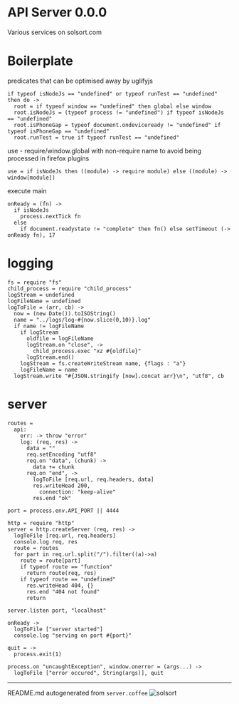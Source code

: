 # API Server 0.0.0

Various services on solsort.com

# Boilerplate
predicates that can be optimised away by uglifyjs

    if typeof isNodeJs == "undefined" or typeof runTest == "undefined" then do ->
      root = if typeof window == "undefined" then global else window
      root.isNodeJs = (typeof process != "undefined") if typeof isNodeJs == "undefined"
      root.isPhoneGap = typeof document.ondeviceready != "undefined" if typeof isPhoneGap == "undefined"
      root.runTest = true if typeof runTest == "undefined"

use - require/window.global with non-require name to avoid being processed in firefox plugins

    use = if isNodeJs then ((module) -> require module) else ((module) -> window[module]) 

execute main

    onReady = (fn) ->
      if isNodeJs
        process.nextTick fn
      else
        if document.readystate != "complete" then fn() else setTimeout (-> onReady fn), 17 

# logging

    fs = require "fs"
    child_process = require "child_process"
    logStream = undefined
    logFileName = undefined
    logToFile = (arr, cb) ->
      now = (new Date()).toISOString()
      name = "../logs/log-#{now.slice(0,10)}.log"
      if name != logFileName
        if logStream
          oldfile = logFileName
          logStream.on "close", ->
            child_process.exec "xz #{oldfile}"
          logStream.end()
        logStream = fs.createWriteStream name, {flags : "a"}
        logFileName = name
      logStream.write "#{JSON.stringify [now].concat arr}\n", "utf8", cb
    
    

# server

    
    routes =
      api:
        err: -> throw "error"
        log: (req, res) ->
          data = ""
          req.setEncoding "utf8"
          req.on "data", (chunk) ->
            data += chunk
          req.on "end", ->
            logToFile [req.url, req.headers, data]
            res.writeHead 200,
              connection: "keep-alive"
            res.end "ok"
    
    port = process.env.API_PORT || 4444
    
    http = require "http"
    server = http.createServer (req, res) ->
      logToFile [req.url, req.headers]
      console.log req, res
      route = routes
      for part in req.url.split("/").filter((a)->a)
        route = route[part]
        if typeof route == "function"
          return route(req, res)
        if typeof route == "undefined"
          res.writeHead 404, {}
          res.end "404 not found"
          return
    
    server.listen port, "localhost"
    
    onReady ->
      logToFile ["server started"]
      console.log "serving on port #{port}"
    
    quit = ->
      process.exit(1)
    
    process.on "uncaughtException", window.onerror = (args...) ->
      logToFile ["error occured", String(args)], quit
    

----

README.md autogenerated from `server.coffee` ![solsort](https://ssl.solsort.com/_reputil_rasmuserik_server.png)
